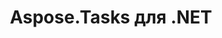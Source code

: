---
title: Aspose.Tasks для .NET
type: docs
weight: 10
url: /ru/net/
keywords: "Aspose.Tasks for .NET, Aspose Tasks, Aspose API Reference."
description: Aspose.Tasks for .NET — это зрелый продукт, предлагающий стабильность и гибкость.
is_root: true
---